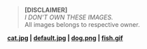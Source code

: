 > **[DISCLAIMER]**\
> _I DON'T OWN THESE IMAGES._\
> All images belongs to respective owner.

**[cat.jpg](https://c4.wallpaperflare.com/wallpaper/434/309/126/minimalism-cat-funny-digital-art-artwork-hd-wallpaper-preview.jpg) | [default.jpg](https://propertywiselaunceston.com.au/wp-content/themes/property-wise/images/no-image@2x.png) | [dog.png](https://wallpaperaccess.com/full/883509.png) | [fish.gif](https://i.pinimg.com/originals/5f/55/c3/5f55c32914f6631a95eee13fb75a7748.gif)**